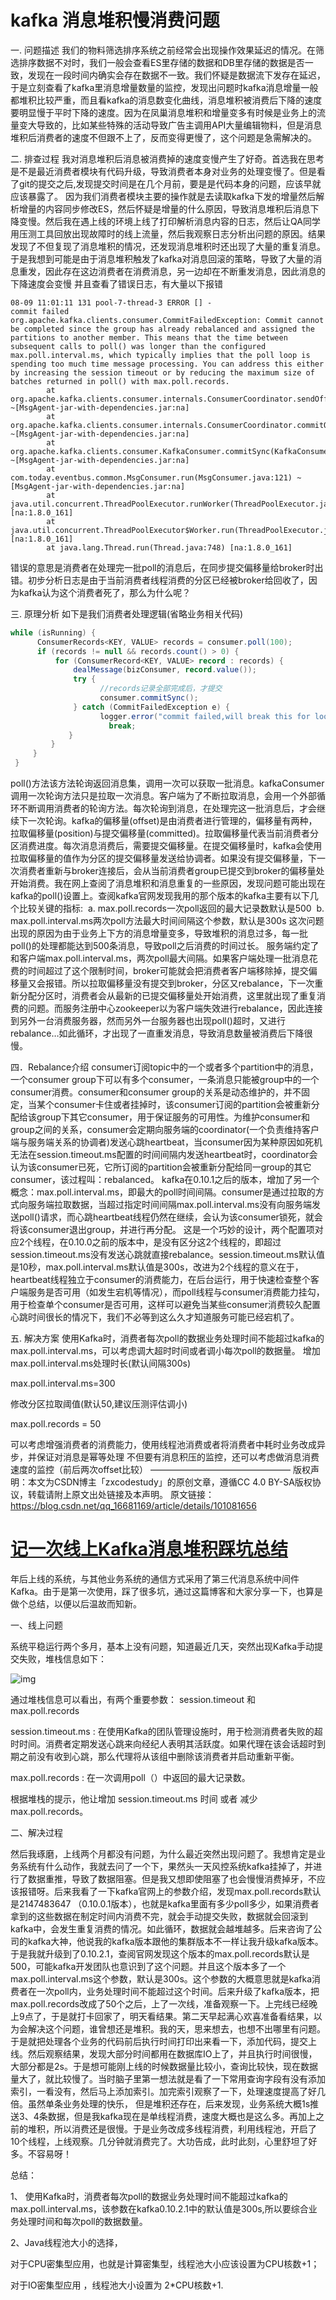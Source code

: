 # kafka 消息堆积慢消费问题



一. 问题描述
        我们的物料筛选排序系统之前经常会出现操作效果延迟的情况。在筛选排序数据不对时，我们一般会查看ES里存储的数据和DB里存储的数据是否一致，发现在一段时间内确实会存在数据不一致。我们怀疑是数据流下发存在延迟，于是立刻查看了kafka里消息增量数量的监控，发现出问题时kafka消息增量一般都堆积比较严重，而且看kafka的消息数变化曲线，消息堆积被消费后下降的速度要明显慢于平时下降的速度。因为在凤巢消息堆积和增量变多有时候是业务上的流量变大导致的，比如某些特殊的活动导致广告主调用API大量编辑物料，但是消息堆积后消费者的速度不但跟不上了，反而变得更慢了，这个问题是急需解决的。

二. 排查过程
        我对消息堆积后消息被消费掉的速度变慢产生了好奇。首选我在思考是不是最近消费者模块有代码升级，导致消费者本身对业务的处理变慢了。但是看了git的提交之后,发现提交时间是在几个月前，要是是代码本身的问题，应该早就应该暴露了。
        因为我们消费者模块主要的操作就是去读取kafka下发的增量然后解析增量的内容同步修改ES，然后怀疑是增量的什么原因，导致消息堆积后消息下降变慢。然后我在遇上线的环境上线了打印解析消息内容的日志，然后让QA同学用压测工具回放出现故障时的线上流量，然后我观察日志分析出问题的原因。结果发现了不但复现了消息堆积的情况，还发现消息堆积时还出现了大量的重复消息。于是我想到可能是由于消息堆积触发了kafka对消息回滚的策略，导致了大量的消息重发，因此存在这边消费者在消费消息，另一边却在不断重发消息，因此消息的下降速度会变慢
并且查看了错误日志，有大量以下报错

````shell
08-09 11:01:11 131 pool-7-thread-3 ERROR [] - 
commit failed 
org.apache.kafka.clients.consumer.CommitFailedException: Commit cannot be completed since the group has already rebalanced and assigned the partitions to another member. This means that the time between subsequent calls to poll() was longer than the configured max.poll.interval.ms, which typically implies that the poll loop is spending too much time message processing. You can address this either by increasing the session timeout or by reducing the maximum size of batches returned in poll() with max.poll.records.
        at org.apache.kafka.clients.consumer.internals.ConsumerCoordinator.sendOffsetCommitRequest(ConsumerCoordinator.java:713) ~[MsgAgent-jar-with-dependencies.jar:na]
        at org.apache.kafka.clients.consumer.internals.ConsumerCoordinator.commitOffsetsSync(ConsumerCoordinator.java:596) ~[MsgAgent-jar-with-dependencies.jar:na]
        at org.apache.kafka.clients.consumer.KafkaConsumer.commitSync(KafkaConsumer.java:1218) ~[MsgAgent-jar-with-dependencies.jar:na]
        at com.today.eventbus.common.MsgConsumer.run(MsgConsumer.java:121) ~[MsgAgent-jar-with-dependencies.jar:na]
        at java.util.concurrent.ThreadPoolExecutor.runWorker(ThreadPoolExecutor.java:1149) [na:1.8.0_161]
        at java.util.concurrent.ThreadPoolExecutor$Worker.run(ThreadPoolExecutor.java:624) [na:1.8.0_161]
        at java.lang.Thread.run(Thread.java:748) [na:1.8.0_161]
````


错误的意思是消费者在处理完一批poll的消息后，在同步提交偏移量给broker时出错。初步分析日志是由于当前消费者线程消费的分区已经被broker给回收了，因为kafka认为这个消费者死了，那么为什么呢？

三. 原理分析
如下是我们消费者处理逻辑(省略业务相关代码)

````java
while (isRunning) {
      ConsumerRecords<KEY, VALUE> records = consumer.poll(100);
      if (records != null && records.count() > 0) {
	      for (ConsumerRecord<KEY, VALUE> record : records) {
	          dealMessage(bizConsumer, record.value());
	          try {
	                //records记录全部完成后，才提交
	                consumer.commitSync();
	          } catch (CommitFailedException e) {
	                logger.error("commit failed,will break this for loop", e);
	                  break;
	         }
	     }
	 }
 }
````

​        poll()方法该方法轮询返回消息集，调用一次可以获取一批消息。kafkaConsumer调用一次轮询方法只是拉取一次消息。客户端为了不断拉取消息，会用一个外部循环不断调用消费者的轮询方法。每次轮询到消息，在处理完这一批消息后，才会继续下一次轮询。
​        kafka的偏移量(offset)是由消费者进行管理的，偏移量有两种，拉取偏移量(position)与提交偏移量(committed)。拉取偏移量代表当前消费者分区消费进度。每次消息消费后，需要提交偏移量。在提交偏移量时，kafka会使用拉取偏移量的值作为分区的提交偏移量发送给协调者。如果没有提交偏移量，下一次消费者重新与broker连接后，会从当前消费者group已提交到broker的偏移量处开始消费。
​        我在网上查阅了消息堆积和消息重复的一些原因，发现问题可能出现在kafka的poll()设置上。
​        查阅kafka官网发现我用的那个版本的kafka主要有以下几个比较关键的指标:
​        a. max.poll.records一次poll返回的最大记录数默认是500
​        b. max.poll.interval.ms两次poll方法最大时间间隔这个参数，默认是300s
​        这次问题出现的原因为由于业务上下方的消息增量变多，导致堆积的消息过多，每一批poll()的处理都能达到500条消息，导致poll之后消费的时间过长。 服务端约定了和客户端max.poll.interval.ms，两次poll最大间隔。如果客户端处理一批消息花费的时间超过了这个限制时间，broker可能就会把消费者客户端移除掉，提交偏移量又会报错。所以拉取偏移量没有提交到broker，分区又rebalance，下一次重新分配分区时，消费者会从最新的已提交偏移量处开始消费，这里就出现了重复消费的问题。而服务注册中心zookeeper以为客户端失效进行rebalance，因此连接到另外一台消费服务器，然而另外一台服务器也出现poll()超时，又进行rebalance…如此循环，才出现了一直重发消息，导致消息数量被消费后下降很慢。

四．Rebalance介绍
        consumer订阅topic中的一个或者多个partition中的消息，一个consumer group下可以有多个consumer，一条消息只能被group中的一个consumer消费。consumer和consumer group的关系是动态维护的，并不固定，当某个consumer卡住或者挂掉时，该consumer订阅的partition会被重新分配给该group下其它consumer，用于保证服务的可用性。为维护consumer和group之间的关系，consumer会定期向服务端的coordinator(一个负责维持客户端与服务端关系的协调者)发送心跳heartbeat，当consumer因为某种原因如死机无法在session.timeout.ms配置的时间间隔内发送heartbeat时，coordinator会认为该consumer已死，它所订阅的partition会被重新分配给同一group的其它consumer，该过程叫：rebalanced。
        kafka在0.10.1之后的版本，增加了另一个概念：max.poll.interval.ms，即最大的poll时间间隔。consumer是通过拉取的方式向服务端拉取数据，当超过指定时间间隔max.poll.interval.ms没有向服务端发送poll()请求，而心跳heartbeat线程仍然在继续，会认为该consumer锁死，就会将该consumer退出group，并进行再分配。
        这是一个巧妙的设计，两个配置项对应2个线程，在0.10.0之前的版本中，是没有区分这2个线程的，即超过session.timeout.ms没有发送心跳就直接rebalance。session.timeout.ms默认值是10秒，max.poll.interval.ms默认值是300s，改进为2个线程的意义在于，heartbeat线程独立于consumer的消费能力，在后台运行，用于快速检查整个客户端服务是否可用（如发生宕机等情况），而poll线程与consumer消费能力挂勾，用于检查单个consumer是否可用，这样可以避免当某些consumer消费较久配置心跳时间很长的情况下，我们不必等到这么久才知道服务可能已经宕机了。

五. 解决方案
使用Kafka时，消费者每次poll的数据业务处理时间不能超过kafka的max.poll.interval.ms，可以考虑调大超时时间或者调小每次poll的数据量。
增加max.poll.interval.ms处理时长(默认间隔300s)

max.poll.interval.ms=300

修改分区拉取阈值(默认50,建议压测评估调小)

max.poll.records = 50

可以考虑增强消费者的消费能力，使用线程池消费或者将消费者中耗时业务改成异步，并保证对消息是幂等处理
不但要有消息积压的监控，还可以考虑做消息消费速度的监控（前后两次offset比较）
————————————————
版权声明：本文为CSDN博主「zxcodestudy」的原创文章，遵循CC 4.0 BY-SA版权协议，转载请附上原文出处链接及本声明。
原文链接：https://blog.csdn.net/qq_16681169/article/details/101081656



# [记一次线上Kafka消息堆积踩坑总结](https://www.cnblogs.com/williamjie/p/9719805.html)

  年后上线的系统，与其他业务系统的通信方式采用了第三代消息系统中间件Kafka。由于是第一次使用，踩了很多坑，通过这篇博客和大家分享一下，也算是做个总结，以便以后温故而知新。

一、线上问题

  系统平稳运行两个多月，基本上没有问题，知道最近几天，突然出现Kafka手动提交失败，堆栈信息如下：

![img](https://img-blog.csdn.net/20180530181818953?watermark/2/text/aHR0cHM6Ly9ibG9nLmNzZG4ubmV0L3hpYW9ndW96aTAyMTg=/font/5a6L5L2T/fontsize/400/fill/I0JBQkFCMA==/dissolve/70)

通过堆栈信息可以看出，有两个重要参数： session.timeout  和 max.poll.records

session.timeout.ms : 在使用Kafka的团队管理设施时，用于检测消费者失败的超时时间。消费者定期发送心跳来向经纪人表明其活跃度。如果代理在该会话超时到期之前没有收到心跳，那么代理将从该组中删除该消费者并启动重新平衡。

max.poll.records : 在一次调用poll（）中返回的最大记录数。

根据堆栈的提示，他让增加 session.timeout.ms 时间 或者 减少 max.poll.records。

二、解决过程

  然后我琢磨，上线两个月都没有问题，为什么最近突然出现问题了。我想肯定是业务系统有什么动作，我就去问了一个下，果然头一天风控系统kafka挂掉了，并进行了数据重推，导致了数据阻塞。但是我又想即使阻塞了也会慢慢消费掉牙，不应该报错呀。后来我看了一下kafka官网上的参数介绍，发现max.poll.records默认是2147483647 （0.10.0.1版本），也就是kafka里面有多少poll多少，如果消费者拿到的这些数据在制定时间内消费不完，就会手动提交失败，数据就会回滚到kafka中，会发生重复消费的情况。如此循环，数据就会越堆越多。后来咨询了公司的kafka大神，他说我的kafka版本跟他的集群版本不一样让我升级kafka版本。于是我就升级到了0.10.2.1，查阅官网发现这个版本的max.poll.records默认是500，可能kafka开发团队也意识到了这个问题。并且这个版本多了一个max.poll.interval.ms这个参数，默认是300s。这个参数的大概意思就是kafka消费者在一次poll内，业务处理时间不能超过这个时间。后来升级了kafka版本，把max.poll.records改成了50个之后，上了一次线，准备观察一下。上完线已经晚上9点了，于是就打卡回家了，明天看结果。第二天早起满心欢喜准备看结果，以为会解决这个问题，谁曾想还是堆积。我的天，思来想去，也想不出哪里有问题。于是就把处理各个业务的代码前后执行时间打印出来看一下，添加代码，提交上线。然后观察结果，发现大部分时间都用在数据库IO上了，并且执行时间很慢，大部分都是2s。于是想可能刚上线的时候数据量比较小，查询比较快，现在数据量大了，就比较慢了。当时脑子里第一想法就是看了一下常用查询字段有没有添加索引，一看没有，然后马上添加索引。加完索引观察了一下，处理速度提高了好几倍。虽然单条业务处理的快乐， 但是堆积还存在，后来发现，业务系统大概1s推送3、4条数据，但是我kafka现在是单线程消费，速度大概也是这么多。再加上之前的堆积，所以消费还是很慢。于是业务改成多线程消费，利用线程池，开启了10个线程，上线观察。几分钟就消费完了。大功告成，此时此刻，心里舒坦了好多。不容易呀！

 

总结：

1、 使用Kafka时，消费者每次poll的数据业务处理时间不能超过kafka的max.poll.interval.ms，该参数在kafka0.10.2.1中的默认值是300s,所以要综合业务处理时间和每次poll的数据数量。

2、Java线程池大小的选择，

对于CPU密集型应用，也就是计算密集型，线程池大小应该设置为CPU核数+1；

对于IO密集型应用 ，线程池大小设置为  2*CPU核数+1.   